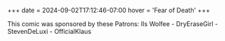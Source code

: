 +++
date = 2024-09-02T17:12:46-07:00
hover = 'Fear of Death'
+++

This comic was sponsored by these Patrons: IIs Wolfee - DryEraseGirl - StevenDeLuxi - OfficialKlaus
